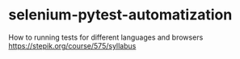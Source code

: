 # selenium-pytest-automatization
How to running tests for different languages and browsers https://stepik.org/course/575/syllabus

